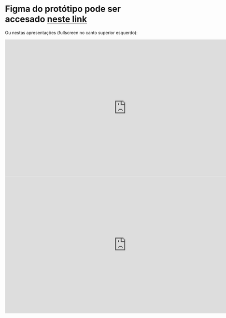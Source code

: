 # Figma do protótipo pode ser accesado [neste link](https://www.figma.com/proto/balBSne5eGu1mDpKqEW7ey/Prot%C3%B3tipo-AcheiUnb?node-id=510-209&node-type=canvas&t=O2l0blysnjExn6v7-1&scaling=scale-down&content-scaling=fixed&page-id=510%3A207&starting-point-node-id=510%3A1728)

Ou nestas apresentações (fullscreen no canto superior esquerdo):
<iframe style="border: 1px solid rgba(0, 0, 0, 0.1);" width="800" height="450" src="https://embed.figma.com/proto/balBSne5eGu1mDpKqEW7ey/Prot%C3%B3tipo-AcheiUnb?node-id=510-209&node-type=canvas&scaling=scale-down&content-scaling=fixed&page-id=510%3A207&starting-point-node-id=510%3A1728&embed-host=share" allowfullscreen></iframe>

<iframe style="border: 1px solid rgba(0, 0, 0, 0.1);" width="800" height="450" src="https://embed.figma.com/design/balBSne5eGu1mDpKqEW7ey/Prot%C3%B3tipo-AcheiUnb?node-id=510-207&embed-host=share" allowfullscreen></iframe>
